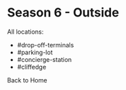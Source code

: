 # Season 6 - Outside

All locations:
* #drop-off-terminals
* #parking-lot
* #concierge-station
* #cliffedge

Back to Home
